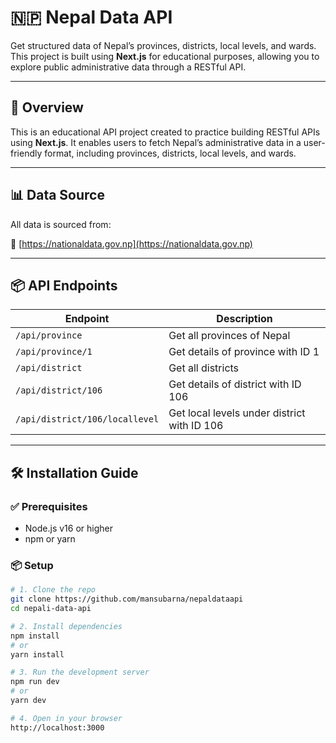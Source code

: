 # 🇳🇵 Nepal Data API

Get structured data of Nepal’s provinces, districts, local levels, and wards. This project is built using **Next.js** for educational purposes, allowing you to explore public administrative data through a RESTful API.

---

## 🧭 Overview

This is an educational API project created to practice building RESTful APIs using **Next.js**. It enables users to fetch Nepal’s administrative data in a user-friendly format, including provinces, districts, local levels, and wards.

---

## 📊 Data Source

All data is sourced from:

🔗 [https://nationaldata.gov.np](https://nationaldata.gov.np)

---

## 📦 API Endpoints

| Endpoint                                | Description                                         |
|-----------------------------------------|-----------------------------------------------------|
| `/api/province`                         | Get all provinces of Nepal                          |
| `/api/province/1`                       | Get details of province with ID 1                   |
| `/api/district`                         | Get all districts                                   |
| `/api/district/106`                     | Get details of district with ID 106                 |
| `/api/district/106/locallevel`          | Get local levels under district with ID 106         |


---

## 🛠️ Installation Guide

### ✅ Prerequisites

- Node.js v16 or higher
- npm or yarn

### 📦 Setup

```bash
# 1. Clone the repo
git clone https://github.com/mansubarna/nepaldataapi
cd nepali-data-api

# 2. Install dependencies
npm install
# or
yarn install

# 3. Run the development server
npm run dev
# or
yarn dev

# 4. Open in your browser
http://localhost:3000
